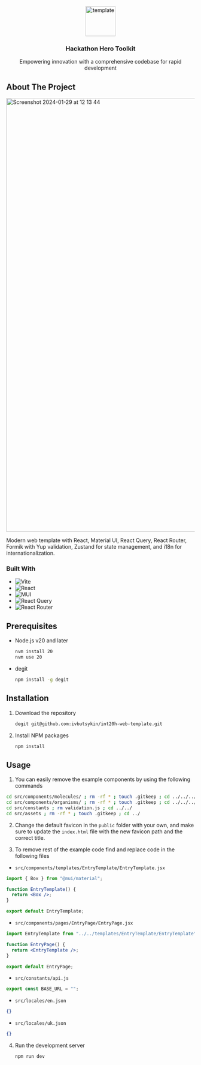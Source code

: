 <div align="center">
  <a href="https://github.com/ivbutsykin/int20h-web-template">
    <img width="80" height="80" src="https://img.icons8.com/color/80/template.png" alt="template"/>
  </a>

<h3 align="center">Hackathon Hero Toolkit</h3>

  <p align="center">
    Empowering innovation with a comprehensive codebase for rapid development
  </p>
</div>

## About The Project

<img width="1156" alt="Screenshot 2024-01-29 at 12 13 44" src="https://github.com/ivbutsykin/int20h-web-template/assets/42767822/c718f88c-e007-494f-8b81-c97b3d1de3b2">

Modern web template with React, Material UI, React Query, React Router, Formik with Yup validation, Zustand for state management, and i18n for internationalization.

### Built With

- ![Vite](https://img.shields.io/badge/vite-%23646CFF.svg?style=for-the-badge&logo=vite&logoColor=white)
- ![React](https://img.shields.io/badge/react-%2320232a.svg?style=for-the-badge&logo=react&logoColor=%2361DAFB)
- ![MUI](https://img.shields.io/badge/MUI-%230081CB.svg?style=for-the-badge&logo=mui&logoColor=white)
- ![React Query](https://img.shields.io/badge/-React%20Query-FF4154?style=for-the-badge&logo=react%20query&logoColor=white)
- ![React Router](https://img.shields.io/badge/React_Router-CA4245?style=for-the-badge&logo=react-router&logoColor=white)

## Prerequisites

- Node.js v20 and later

  ```sh
  nvm install 20
  nvm use 20
  ```

- degit
  ```sh
  npm install -g degit
  ```

## Installation

1. Download the repository
   ```sh
   degit git@github.com:ivbutsykin/int20h-web-template.git
   ```
2. Install NPM packages
   ```sh
   npm install
   ```

## Usage

1. You can easily remove the example components by using the following commands

```sh
cd src/components/molecules/ ; rm -rf * ; touch .gitkeep ; cd ../../../
cd src/components/organisms/ ; rm -rf * ; touch .gitkeep ; cd ../../../
cd src/constants ; rm validation.js ; cd ../../
cd src/assets ; rm -rf * ; touch .gitkeep ; cd ../
```

2. Change the default favicon in the `public` folder with your own, and make sure to update the `index.html` file with the new favicon path and the correct title.

3. To remove rest of the example code find and replace code in the following files

- `src/components/templates/EntryTemplate/EntryTemplate.jsx`

```jsx
import { Box } from "@mui/material";

function EntryTemplate() {
  return <Box />;
}

export default EntryTemplate;
```

- `src/components/pages/EntryPage/EntryPage.jsx`

```jsx
import EntryTemplate from "../../templates/EntryTemplate/EntryTemplate";

function EntryPage() {
  return <EntryTemplate />;
}

export default EntryPage;
```

- `src/constants/api.js`

```js
export const BASE_URL = "";
```

- `src/locales/en.json`

```json
{}
```

- `src/locales/uk.json`

```json
{}
```

4. Run the development server
   ```sh
   npm run dev
   ```
